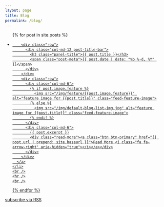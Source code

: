 ```yaml
---
layout: page
title: Blog
permalink: /blog/
---
```

<ul class="post-list">

  {% for post in site.posts %}
    <li>
      <a class="post-link" href="{{ post.url | prepend: site.baseurl }}">

        <div class="row">
          <div class="col-md-12 post-title-bar">
            <h3 class="panel-title">{{ post.title }}</h3>
            <span class="post-meta">{{ post.date | date: "%b %-d, %Y" }}</span>
          </div>
        </div>
        <div class="row">
          <div class="col-md-6">
            {% if post.image.feature %}
              <img src="/img/feature/{{post.image.feature}}" alt="feature image for {{post.title}}" class="feed-feature-image">
            {% else %}
              <img src="/img/default-blog-list-img.jpg" alt="feature image for {{post.title}}" class="feed-feature-image">
            {% endif %}
          </div>
          <div class="col-md-6">
            {{ post.excerpt }}
            <div class="read-more"><a class="btn btn-primary" href="{{ post.url | prepend: site.baseurl }}">Read More <i class="fa fa-arrow-right" aria-hidden="true"></i></a></div>
          </div>
        </div>
      </a>
    </li>
    <br />
    <hr />
    <br />
  {% endfor %}
</ul>
<p class="rss-subscribe">subscribe <a href="{{ "/feed.xml" | prepend: site.baseurl }}">via <i class="fa fa-rss" aria-hidden="true"></i>RSS</a></p>

